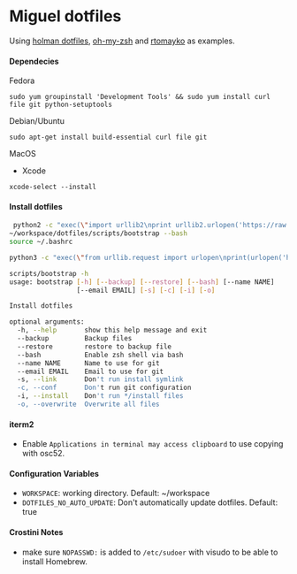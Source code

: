 # Miguel dotfiles

Using [holman dotfiles](https://github.com/holman/dotfiles),
[oh-my-zsh](https://github.com/robbyrussell/oh-my-zsh) and
[rtomayko](https://github.com/rtomayko/dotfiles) as examples.

#### Dependecies
Fedora
```
sudo yum groupinstall 'Development Tools' && sudo yum install curl file git python-setuptools
```

Debian/Ubuntu
```
sudo apt-get install build-essential curl file git
```

MacOS
* Xcode

```
xcode-select --install
```

#### Install dotfiles
```sh
 python2 -c "exec(\"import urllib2\nprint urllib2.urlopen('https://raw.githubusercontent.com/miguel250/dotfiles/master/scripts/install.sh').read()\n\")" | bash
~/workspace/dotfiles/scripts/bootstrap --bash
source ~/.bashrc
```

```sh
python3 -c "exec(\"from urllib.request import urlopen\nprint(urlopen('https://raw.githubusercontent.com/miguel250/dotfiles/master/scripts/install.sh').read().decode('utf-8'))\n\")" | bash
```

```sh
scripts/bootstrap -h
usage: bootstrap [-h] [--backup] [--restore] [--bash] [--name NAME]
                 [--email EMAIL] [-s] [-c] [-i] [-o]

Install dotfiles

optional arguments:
  -h, --help       show this help message and exit
  --backup         Backup files
  --restore        restore to backup file
  --bash           Enable zsh shell via bash
  --name NAME      Name to use for git
  --email EMAIL    Email to use for git
  -s, --link       Don't run install symlink
  -c, --conf       Don't run git configuration
  -i, --install    Don't run */install files
  -o, --overwrite  Overwrite all files
```
#### iterm2
- Enable `Applications in terminal may access clipboard` to use copying with osc52.

#### Configuration Variables
- `WORKSPACE`: working directory. Default: ~/workspace
- `DOTFILES_NO_AUTO_UPDATE`: Don't automatically update dotfiles. Default: true

#### Crostini Notes
- make sure `NOPASSWD:` is added to `/etc/sudoer` with visudo to be able to install Homebrew.
